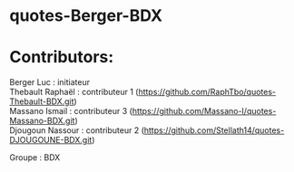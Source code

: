 # quotes-Berger-BDX

# Contributors:

Berger Luc : initiateur  
Thebault Raphaël : contributeur 1 (https://github.com/RaphTbo/quotes-Thebault-BDX.git)  
Massano Ismail : contributeur 3 (https://github.com/Massano-I/quotes-Massano-BDX.git)  
Djougoun Nassour : contributeur 2 (https://github.com/Stellath14/quotes-DJOUGOUNE-BDX.git)  


Groupe : BDX

